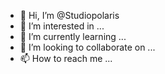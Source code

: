 - 👋 Hi, I’m @Studiopolaris
- 👀 I’m interested in ...
- 🌱 I’m currently learning ...
- 💞️ I’m looking to collaborate on ...
- 📫 How to reach me ...

<!---
Studiopolaris/Studiopolaris is a ✨ special ✨ repository because its `README.md` (this file) appears on your GitHub profile.
You can click the Preview link to take a look at your changes.
--->
